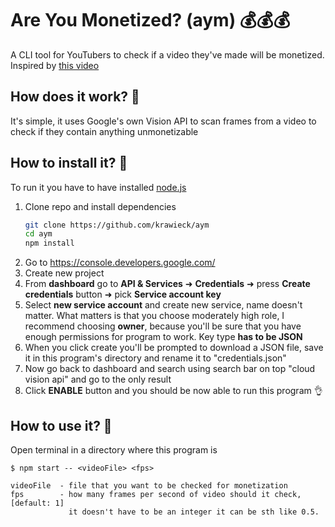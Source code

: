 # Are You Monetized? (aym) 💰💰💰

A CLI tool for YouTubers to check if a video they've made will be monetized. Inspired by [this video](https://youtu.be/cE-UfHO6Huw)

## How does it work? 🤔

It's simple, it uses Google's own Vision API to scan frames from a video to check if they contain anything unmonetizable

## How to install it? 🤔

To run it you have to have installed [node.js](https://nodejs.org/)

1. Clone repo and install dependencies
   ```sh
   git clone https://github.com/krawieck/aym
   cd aym
   npm install
   ```
2. Go to https://console.developers.google.com/
3. Create new project
4. From **dashboard** go to **API & Services** ➜ **Credentials** ➜ press **Create credentials** button ➜ pick **Service account key**
5. Select **new service account** and create new service, name doesn't matter. What matters is that you choose moderately high role, I recommend choosing **owner**, because you'll be sure that you have enough permissions for program to work. Key type **has to be JSON**
7. When you click create you'll be prompted to download a JSON file, save it in this program's directory and rename it to "credentials.json"
8. Now go back to dashboard and search using search bar on top "cloud vision api" and go to the only result
9. Click **ENABLE** button and you should be now able to run this program 👌

## How to use it? 🤔

Open terminal in a directory where this program is 

```
$ npm start -- <videoFile> <fps>

videoFile  - file that you want to be checked for monetization
fps        - how many frames per second of video should it check,        [default: 1]
             it doesn't have to be an integer it can be sth like 0.5. 


```
